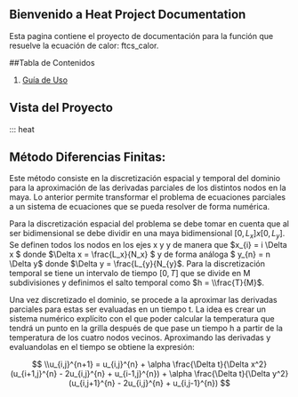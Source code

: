 ##  Bienvenido a Heat Project Documentation

Esta pagina contiene el proyecto de documentación para la función que resuelve la ecuación de calor: ftcs_calor.

##Tabla de Contenidos

1. [Guía de Uso](reference.md)

## Vista del Proyecto


::: heat


## Método Diferencias Finitas:

Este método consiste en la discretización espacial y temporal del dominio para la aproximación de las derivadas parciales de los distintos nodos en la maya. Lo anterior permite transformar el problema de ecuaciones parciales a un sistema de ecuaciones que se pueda resolver de forma numérica.

Para la discretización espacial del problema se debe tomar en cuenta que al ser bidimensional se debe dividir en una maya bidimensional $[ 0 , L_{x} ] x  [ 0 , L_{y} ]$. Se definen todos los nodos en los ejes x y y de manera que $x_{i} = i \\Delta x $ donde $\\Delta x = \\frac{L_x}{N_x} $ y de forma análoga $ y_{n} = n \\Delta y$ donde $\\Delta y = \\frac{L_{y}{N_{y}$. Para la discretización temporal se tiene un intervalo de tiempo $[ 0 , T ]$ que se divide en M subdivisiones y definimos el salto temporal como $h = \\frac{T}{M}$.

Una vez discretizado el dominio, se procede a la aproximar las derivadas parciales para estas ser evaluadas en un tiempo t. La idea es crear un sistema numérico explícito con el que poder calcular la temperatura que tendrá un punto en la grilla después de que pase un tiempo h a partir de la temperatura de los cuatro nodos vecinos. Aproximando las derivadas y evaluandolas en el tiempo se obtiene la expresión:

$$
\\u_{i,j}^{n+1} = u_{i,j}^{n} + \alpha \frac{\Delta t}{\Delta x^2} (u_{i+1,j}^{n} - 2u_{i,j}^{n} + u_{i-1,j}^{n}) + \alpha \frac{\Delta t}{\Delta y^2} (u_{i,j+1}^{n} - 2u_{i,j}^{n} + u_{i,j-1}^{n})
$$


